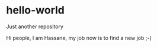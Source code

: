 # hello-world
Just another repository

Hi people, I am Hassane, my job now is to find a new job ;-)
